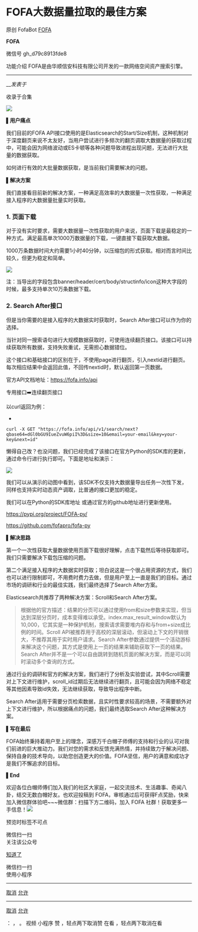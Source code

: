 #  FOFA大数据量拉取的最佳方案

原创 FofaBot  [ FOFA ](javascript:void\(0\);)

**FOFA** ![]()

微信号 gh_d79c8913fde8

功能介绍 FOFA是由华顺信安科技有限公司开发的一款网络空间资产搜索引擎。

____

___发表于_

收录于合集

![](https://raw.githubusercontent.com/tuchuang9/tc1/refs/heads/main/public/20230714174558.png)

**▌用户痛点**  

我们目前的FOFA
API接口使用的是Elasticsearch的Start/Size机制，这种机制对于深度翻页来说不太友好，当用户尝试进行多频次的翻页调取大数据量的获取过程中，可能会因为网络波动或ES卡顿等各种问题导致进程出现问题，无法进行大批量的数据获取。

如何进行有效的大批量数据获取，是当前我们需要解决的问题。

 **▌解决方案**

我们直接看目前新的解决方案，一种满足高效率的大数据量一次性获取，一种满足接入程序的大数据量批量实时获取。

### 1\. 页面下载

对于没有实时要求，需要大数据量一次性获取的用户来说，页面下载是最稳定的一种方式。满足最高单次1000万数据量的下载，一键直接下载获取大数据。

1000万条数据时间大约需要1小时40分钟，以压缩包的形式获取。相对而言时间比较久，但更为稳定和简单。

![](https://raw.githubusercontent.com/tuchuang9/tc1/refs/heads/main/public/20230714174559.png)

注：当导出的字段包含banner/header/cert/body/structinfo/icon这种大字段的时候，最多支持单次10万条数据下载。

### 2\. Search After接口

但是当你需要的是接入程序的大数据实时获取时，Search After接口可以作为你的选择。

当针对同一搜索语句进行大规模数据获取时，可使用连续翻页接口。该接口可以持续获取所有数据，支持失败重试，无需担心数据错位。

这个接口和基础接口的区别在于，不使用page进行翻页，引入nextid进行翻页。每次相应结果中会返回此值，不回传nextid时，默认返回第一页数据。

官方API文档地址：https://fofa.info/api

专用接口➡️连续翻页接口

以curl返回为例：

  * 

    
    
    curl -X GET "https://fofa.info/api/v1/search/next?qbase64=dGl0bGU9IueZvuW6piI%3D&size=10&email=your-email&key=your-key&next=id"

懒得自己改？也没问题，我们已经完成了该接口在官方Python的SDK库的更新，通过命令行进行执行即可。下面是地址和演示：

![](https://raw.githubusercontent.com/tuchuang9/tc1/refs/heads/main/public/20230714174600.png)

我们可以从演示的动图中看到，该SDK不仅支持大数据量导出任务一次性下发，同样也支持实时动态资产调取，比普通的接口更加的稳定。  

我们可以在Python的SDK库地址 或通过官方的github地址进行更新使用。

https://pypi.org/project/FOFA-py/

https://github.com/fofapro/fofa-py

 **▌解决思路**

第一个一次性获取大量数据使用页面下载很好理解，点击下载然后等待获取即可。我们只需要解决下载包压缩的问题。

第二个满足接入程序的大数据实时获取；坦白说这是一个很占用资源的方式，我们也可以进行限制即可，不用费时费力去做，但是用户至上一直是我们的目标。通过市场的调研和行业的最佳实践，我们最终选择了Search
After方案。

Elasticsearch共推荐了两种解决方案：Scroll和Search After方案。

>
> 根据他的官方描述：结果的分页可以通过使用from和size参数来实现，但当达到深层分页时，成本变得难以承受。index.max_result_window默认为10,000，它其实是一种保护机制，搜索请求需要堆内存和与from+size成比例的时间。Scroll
> API被推荐用于高校的深层滚动，但滚动上下文的开销很大，不推荐其用于实时用户请求。Search
> After参数通过提供一个活动游标来解决这个问题，其方式是使用上一页的结果来辅助获取下一页的结果。Search
> After并不是一个可以自由跳转到随机页面的解决方案，而是可以同时滚动多个查询的方式。

通过行业的调研和官方的解决方案，我们进行了分析及实验尝试，其中Scroll需要对上下文进行维护，scroll_id过期后无法继续进行翻页，且可能会因为网络不稳定等其他因素导致id失效，无法继续获取，导致导出程序中断。

Search After适用于需要分页检索数据，且实时性要求较高的场景，不需要额外对上下文进行维护，所以根据痛点的问题，我们最终选取Search
After这种解决方案。

 **▌写在最后**

FOFA始终秉持着用户至上的理念，深感万千白帽子师傅的支持和行业的认可对我们前进的巨大推动力。我们对您的需求和反馈充满热情，并持续致力于解决问题、保持自身的技术导向，以助您创造更大的价值。FOFA坚信，用户的满意和成功才是我们不懈追求的目标。

 **▌End**  

欢迎各位白帽师傅们加入我们的社区大家庭，一起交流技术、生活趣事、奇闻八卦，结交无数白帽好友。也欢迎投稿到
FOFA，审核通过后可获得F点奖励，快来加入微信群体验吧~~~微信群：扫描下方二维码，加入 FOFA
社群！获取更多一手信息！![](https://raw.githubusercontent.com/tuchuang9/tc1/refs/heads/main/public/20230714174601.png)

  

预览时标签不可点

微信扫一扫  
关注该公众号

[知道了](javascript:;)

微信扫一扫  
使用小程序

****

[取消](javascript:void\(0\);) [允许](javascript:void\(0\);)

****

[取消](javascript:void\(0\);) [允许](javascript:void\(0\);)

： ， 。   视频 小程序 赞 ，轻点两下取消赞 在看 ，轻点两下取消在看

